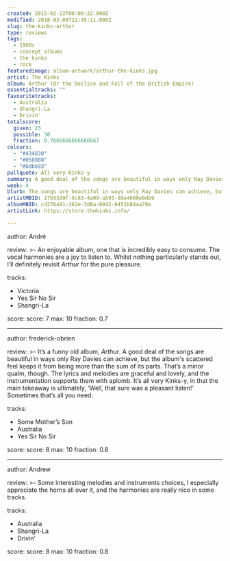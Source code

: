 ```yaml
---
created: 2015-02-22T00:00:22.000Z
modified: 2018-03-09T22:45:11.000Z
slug: the-kinks-arthur
type: reviews
tags:
  - 1960s
  - concept albums
  - the kinks
  - rock
featuredimage: album-artwork/arthur-the-kinks.jpg
artist: The Kinks
album: Arthur (Or the Decline and Fall of the British Empire)
essentialtracks: ""
favouritetracks:
  - Australia
  - Shangri-La
  - Drivin'
totalscore:
  given: 23
  possible: 30
  fraction: 0.7666666666666667
colours:
  - "#434830"
  - "#050808"
  - "#bdb693"
pullquote: All very Kinks-y
summary: A good deal of the songs are beautiful in ways only Ray Davies can achieve, but the album's scattered feel keeps it from being more than the sum of its parts.
week: 4
blurb: The songs are beautiful in ways only Ray Davies can achieve, but the album's scattered feel keeps it from being more than the sum of its parts.
artistMBID: 17b53d9f-5c63-4a09-a593-dde4608e0db9
albumMBID: cd27ba91-162e-3d8a-8042-9451b84aa78e
artistLink: https://store.thekinks.info/

---
```


author: André

review: >-
  An enjoyable album, one that is incredibly easy to consume. The vocal harmonies are a joy to listen to. Whilst nothing particularly stands out, I’ll definitely revisit *Arthur* for the pure pleasure.

tracks:
  - Victoria
  - ­Yes Sir No Sir
  - ­Shangri-La

score:
  score: 7
  max: 10
  fraction: 0.7

---
author: frederick-obrien

review: >-
  It’s a funny old album, *Arthur*. A good deal of the songs are beautiful in ways only Ray Davies can achieve, but the album's scattered feel keeps it from being more than the sum of its parts. That’s a minor qualm, though. The lyrics and melodies are graceful and lovely, and the instrumentation supports them with aplomb. It’s all very Kinks-y, in that the main takeaway is ultimately, ‘Well, that sure was a pleasant listen!’ Sometimes that’s all you need.

tracks:
  - Some Mother’s Son
  - Australia
  - Yes Sir No Sir

score:
  score: 8
  max: 10
  fraction: 0.8

---
author: Andrew

review: >-
  Some interesting melodies and instruments choices, I especially appreciate the horns all over it, and the harmonies are really nice in some tracks.

tracks:
  - Australia
  - Shangri-La
  - Drivin’

score:
  score: 8
  max: 10
  fraction: 0.8
